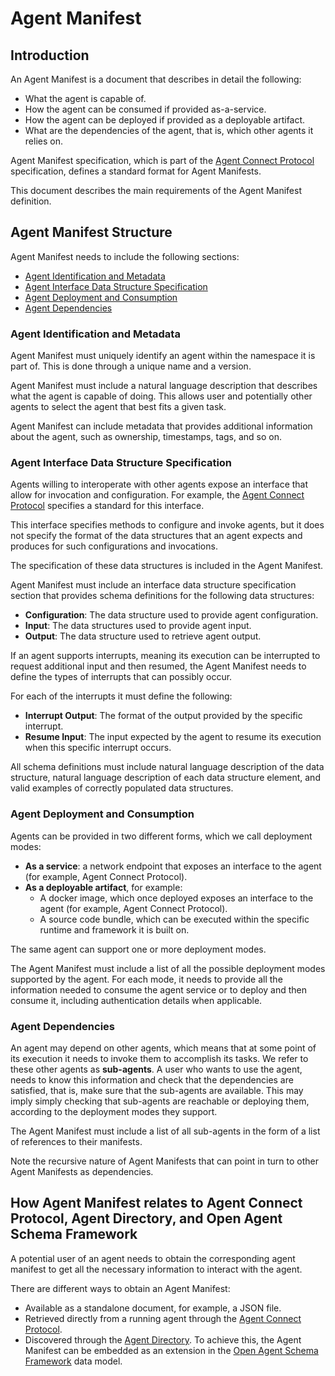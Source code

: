 # Agent Manifest

## Introduction

An Agent Manifest is a document that describes in detail the following:
* What the agent is capable of.
* How the agent can be consumed if provided as-a-service.
* How the agent can be deployed if provided as a deployable artifact.
* What are the dependencies of the agent, that is, which other agents it relies on.

Agent Manifest specification, which is part of the [Agent Connect Protocol](connect.md) specification, defines a standard format for Agent Manifests.

This document describes the main requirements of the Agent Manifest definition.

## Agent Manifest Structure

Agent Manifest needs to include the following sections:
* [Agent Identification and Metadata](#agent-identification-and-metadataidentification)
* [Agent Interface Data Structure Specification](#agent-interface-data-structure-specification)
* [Agent Deployment and Consumption](#agent-deployment-and-consumption)
* [Agent Dependencies](#agent-dependencies)

<a id="agent-identification-and-metadataidentification"></a>
### Agent Identification and Metadata

Agent Manifest must uniquely identify an agent within the namespace it is part of. This is done through a unique name and a version. 

Agent Manifest must include a natural language description that describes what the agent is capable of doing. This allows user and potentially other agents to select the agent that best fits a given task.

Agent Manifest can include metadata that provides additional information about the agent, such as ownership, timestamps, tags, and so on.

<a id="agent-interface-data-structure-specification"></a>
### Agent Interface Data Structure Specification

Agents willing to interoperate with other agents expose an interface that allow for invocation and configuration. For example, the [Agent Connect Protocol](connect.md) specifies a standard for this interface. 

This interface specifies methods to configure and invoke agents, but it does not specify the format of the data structures that an agent expects and produces for such configurations and invocations.

The specification of these data structures is included in the Agent Manifest.

Agent Manifest must include an interface data structure specification section that provides schema definitions for the following data structures:
* **Configuration**: The data structure used to provide agent configuration. 
* **Input**: The data structures used to provide agent input.
* **Output**: The data structure used to retrieve agent output.

If an agent supports interrupts, meaning its execution can be interrupted to request additional input and then resumed, the Agent Manifest needs to define the types of interrupts that can possibly occur. 

For each of the interrupts it must define the following:
* **Interrupt Output**: The format of the output provided by the specific interrupt.
* **Resume Input**: The input expected by the agent to resume its execution when this specific interrupt occurs.

All schema definitions must include natural language description of the data structure, natural language description of each data structure element, and valid examples of correctly populated data structures. 

<a id="agent-deployment-and-consumption"></a>
### Agent Deployment and Consumption

Agents can be provided in two different forms, which we call deployment modes:

* **As a service**: a network endpoint that exposes an interface to the agent (for example, Agent Connect Protocol).
* **As a deployable artifact**, for example:
   * A docker image, which once deployed exposes an interface to the agent (for example, Agent Connect Protocol).
   * A source code bundle, which can be executed within the specific runtime and framework it is built on.

The same agent can support one or more deployment modes.

The Agent Manifest must include a list of all the possible deployment modes supported by the agent. For each mode, it needs to provide all the information needed to consume the agent service or to deploy and then consume it, including authentication details when applicable.

<a id="agent-dependencies"></a>
### Agent Dependencies

An agent may depend on other agents, which means that at some point of its execution it needs to invoke them to accomplish its tasks. We refer to these other agents as **sub-agents**.  A user who wants to use the agent, needs to know this information and check that the dependencies are satisfied, that is, make sure that the sub-agents are available. 
This may imply simply checking that sub-agents are reachable or deploying them, according to the deployment modes they support.

The Agent Manifest must include a list of all sub-agents in the form of a list of references to their manifests.

Note the recursive nature of Agent Manifests that can point in turn to other Agent Manifests as dependencies.

## How Agent Manifest relates to Agent Connect Protocol, Agent Directory, and  Open Agent Schema Framework

A potential user of an agent needs to obtain the corresponding agent manifest to get all the necessary information to interact with the agent.

There are different ways to obtain an Agent Manifest:
* Available as a standalone document, for example, a JSON file.
* Retrieved directly from a running agent through the [Agent Connect Protocol](connect.md).
* Discovered through the [Agent Directory](dir.md). To achieve this, the Agent Manifest can be embedded as an extension in the [Open Agent Schema Framework](data_model.md) data model.